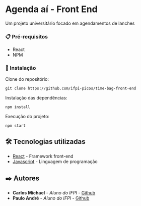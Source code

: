 # Agenda aí - Front End

Um projeto universitário focado em agendamentos de lanches

### 📋 Pré-requisitos

* React
* NPM 


### 🔧 Instalação


Clone do repositório:

```
git clone https://github.com/ifpi-picos/time-bag-front-end
```

Instalação das dependências:

```
npm install
```

Execução do projeto:

```
npm start
```


## 🛠️ Tecnologias utilizadas


* [React](https://react.dev/learn) - Framework front-end
* [Javascript](https://devdocs.io/javascript/) - Linguagem de programação

## ✒️ Autores

* **Carlos Michael** - *Aluno do IFPI* - [Github](https://github.com/Seinenk)
* **Paulo André** - *Aluno do IFPI* - [Github](https://github.com/pauloandrepassos)
